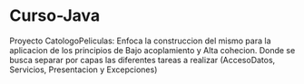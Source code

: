 # Curso-Java
Proyecto CatologoPeliculas:
Enfoca la construccion del mismo para la aplicacion de los principios de Bajo acoplamiento y Alta cohecion.
Donde se busca separar por capas las diferentes tareas a realizar (AccesoDatos, Servicios, Presentacion y Excepciones)
